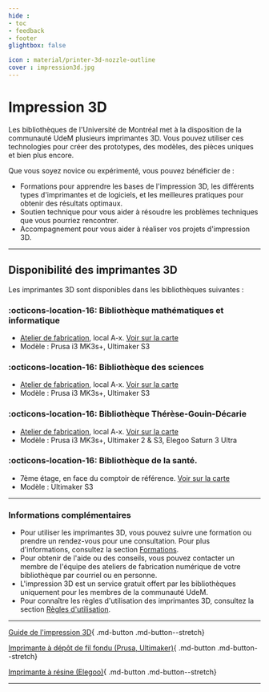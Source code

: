 ```yaml
---
hide : 
- toc
- feedback
- footer
glightbox: false

icon : material/printer-3d-nozzle-outline
cover : impression3d.jpg
---
```


# Impression 3D

Les bibliothèques de l'Université de Montréal met à la disposition de la communauté UdeM plusieurs imprimantes 3D. Vous pouvez utiliser ces technologies pour créer des prototypes, des modèles, des pièces uniques et bien plus encore.

Que vous soyez novice ou expérimenté, vous pouvez bénéficier de :

- Formations pour apprendre les bases de l'impression 3D, les différents types d'imprimantes et de logiciels, et les meilleures pratiques pour obtenir des résultats optimaux.
- Soutien technique pour vous aider à résoudre les problèmes techniques que vous pourriez rencontrer.
- Accompagnement pour vous aider à réaliser vos projets d'impression 3D.

--------

## Disponibilité des imprimantes 3D

Les imprimantes 3D sont disponibles dans les bibliothèques suivantes :

### :octicons-location-16: Bibliothèque mathématiques et informatique
- [Atelier de fabrication](../../espaces/ateliers.md), local A-x. [Voir sur la carte](https://maps.app.goo.gl/6HsLMAxoBWpQZgcD8)
- Modèle : Prusa i3 MK3s+, Ultimaker S3
### :octicons-location-16: Bibliothèque des sciences
- [Atelier de fabrication](../../espaces/ateliers.md), local A-x. [Voir sur la carte](https://maps.app.goo.gl/6HsLMAxoBWpQZgcD8)
- Modèle : Prusa i3 MK3s+, Ultimaker S3
### :octicons-location-16: Bibliothèque Thérèse-Gouin-Décarie
- [Atelier de fabrication](../../espaces/ateliers.md), local A-x. [Voir sur la carte](https://maps.app.goo.gl/6HsLMAxoBWpQZgcD8)
- Modèle : Prusa i3 MK3s+, Ultimaker 2 & S3, Elegoo Saturn 3 Ultra
### :octicons-location-16: Bibliothèque de la santé. 
- 7ème étage, en face du comptoir de référence. [Voir sur la carte](https://maps.app.goo.gl/6HsLMAxoBWpQZgcD8)
- Modèle : Ultimaker S3

---------

### Informations complémentaires
- Pour utiliser les imprimantes 3D, vous pouvez suivre une formation ou prendre un rendez-vous pour une consultation. Pour plus d'informations, consultez la section [Formations](formations.md).
- Pour obtenir de l'aide ou des conseils, vous pouvez contacter un membre de l'équipe des ateliers de fabrication numérique de votre bibliothèque par courriel ou en personne.
- L'impression 3D est un service gratuit offert par les bibliothèques uniquement pour les membres de la communauté UdeM.
- Pour connaître les règles d'utilisation des imprimantes 3D, consultez la section [Règles d'utilisation](regles.md).
---------

<div class="grid cards" markdown>

[Guide de l'impression 3D](introduction.md){ .md-button .md-button--stretch} 

[Imprimante à dépôt de fil fondu (Prusa, Ultimaker)](prusa.md){ .md-button .md-button--stretch}

[Imprimante à résine (Elegoo)](ultimaker.md){ .md-button .md-button--stretch}

</div>

--------
